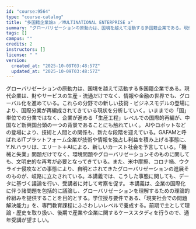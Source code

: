 ```yaml
---
id: "course:9564"
type: "course-catalog"
title: "多国籍企業論a ／MULTINATIONAL ENTERPRISE a"
summary: "グローバリゼーションの原動力は、国境を越えて活動する多国籍企業である。現代企業は、財やサービスの生産・流通だけでなく、情報や金融の世界でも、グローバル化を進めている。これらの分野での新しい技術・ビジネスモデルの登場により、国際分業が再編成さ…"
tags: []
campus: ""
credits: 2
instructors: []
license: " "
version:
  created_at: "2025-10-09T03:48:57Z"
  updated_at: "2025-10-09T03:48:57Z"
---
```


グローバリゼーションの原動力は、国境を越えて活動する多国籍企業である。現代企業は、財やサービスの生産・流通だけでなく、情報や金融の世界でも、グローバル化を進めている。これらの分野での新しい技術・ビジネスモデルの登場により、国際分業が再編成されてきている現状を分析していく。いままでの「国」単位での分業ではなく、企業が進める「生産工程」レベルでの国際的再編が、中国など新興国台頭の一つの背景であることにも触れていく。 AIやロボットなどの登場により、技術と人間との関係も、新たな段階を迎えている。GAFAMと呼ばれるITプラットフォーム企業が技術や情報を独占し利益を積み上げる事態に、Y.N.ハラリは、エリート＋AIによる、新しいカースト社会を予言している。「機械と失業」問題だけでなく、環境問題やグローバリゼーションそのものに関しても、文明史的な再考が必要となってきている。また、米中摩擦、コロナ禍、ウクライナ侵攻などの事態により、自明とされてきたグローバリゼーションの進展そのものが、岐路に立たされている。本講義では、こうした事態に関しても、データに基づく議論を行い、受講者に対して考察を促す。 本講義は、企業の国際化に伴う諸問題を包括的に議論し、グローバリゼーションを理解するための理論的枠組みを提供することを目的とする。学位授与要件である、「現実社会での問題解決能力」を、専門教育課程にふさわしいレベルで養成する。前期で主として理論・歴史を取り扱い、後期で産業や企業に関するケーススタディを行うので、通年受講が望ましい。
